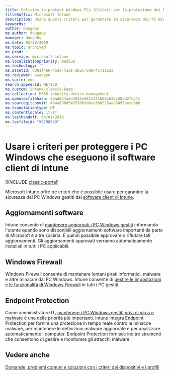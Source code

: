 ```yaml
---
title: Policies to protect Windows PCs (Criteri per la protezione dei PC Windows)
titleSuffix: Microsoft Intune
description: Usare questi criteri per garantire la sicurezza dei PC Windows quando sono gestiti dal software client di Intune.
keywords: ''
author: dougeby
ms.author: dougeby
manager: dougeby
ms.date: 02/28/2019
ms.topic: archived
ms.prod: ''
ms.service: microsoft-intune
ms.localizationpriority: medium
ms.technology: ''
ms.assetid: d081f466-45dd-41d1-ab25-6d974c72a52a
ms.reviewer: owenyen
ms.suite: ems
search.appverid: MET150
ms.custom: intune-classic-keep
ms.collection: M365-identity-device-management
ms.openlocfilehash: eead854aed4015c6811441b00c633c58ad2fbc7c
ms.sourcegitcommit: 484a898d54f5386fdbce300225aaa3495cecd6b0
ms.translationtype: HT
ms.contentlocale: it-IT
ms.lasthandoff: 04/01/2019
ms.locfileid: "58798549"
---
```

# <a name="use-policies-to-help-protect-windows-pcs-that-run-the-intune-client-software"></a>Usare i criteri per proteggere i PC Windows che eseguono il software client di Intune

[!INCLUDE [classic-portal](includes/classic-portal.md)]

Microsoft Intune offre tre criteri che è possibile usare per garantire la sicurezza dei PC Windows gestiti dal [software client di Intune](manage-windows-pcs-with-microsoft-intune.md).


## <a name="software-updates"></a>Aggiornamenti software

Intune consente di [mantenere aggiornati i PC Windows gestiti](keep-windows-pcs-up-to-date-with-software-updates-in-microsoft-intune.md) informando l'utente quando sono disponibili aggiornamenti software importanti da parte di Microsoft e altre società. È quindi possibile approvare o rifiutare tali aggiornamenti. Gli aggiornamenti approvati verranno automaticamente installati in tutti i PC applicabili.

## <a name="windows-firewall"></a>Windows Firewall

Windows Firewall consente di mantenere lontani pirati informatici, malware e altre minacce dai PC Windows. Intune consente di [gestire le impostazioni e le funzionalità di Windows Firewall](help-protect-windows-pcs-using-windows-firewall-policies-in-microsoft-intune.md) in tutti i PC gestiti.

## <a name="endpoint-protection"></a>Endpoint Protection

Come amministratore IT, [mantenere i PC Windows gestiti privi di virus e malware](help-secure-windows-pcs-with-endpoint-protection-for-microsoft-intune.md) è una delle priorità più importanti. Intune integra Endpoint Protection per fornire una protezione in tempo reale contro le minacce malware, per mantenere le definizioni malware aggiornate e per analizzare automaticamente i computer. Endpoint Protection fornisce inoltre strumenti che consentono di gestire e monitorare gli attacchi malware.

## <a name="see-also"></a>Vedere anche

[Domande, problemi comuni e soluzioni con i criteri dei dispositivi e i profili](device-profile-troubleshoot.md)
